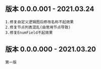 ## 版本 0.0.0.001 - 2021.03.24
    1.修复自定义逻辑图后修改名称不起效果
    2.修复节点列表混乱(由常用节点导致)
    3.修复EnumField不起效果
## 版本 0.0.0.000 - 2021.03.20
    第一版